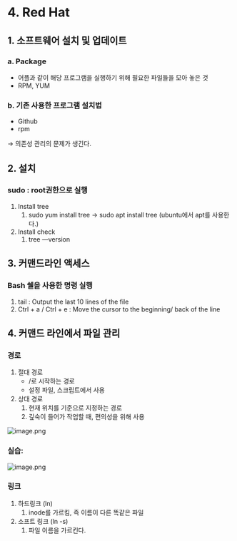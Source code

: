 # 4. Red Hat

## 1. 소프트웨어 설치 및 업데이트

### a. Package

- 어플과 같이 해당 프로그램을 실행하기 위해 필요한 파일들을 모아 놓은 것
- RPM, YUM

### b. 기존 사용한 프로그램 설치법

- Github
- rpm

→ 의존성 관리의 문제가 생긴다.

## 2. 설치

### sudo : root권한으로 실행

1. Install tree
    1. sudo yum install tree → sudo apt install tree (ubuntu에서 apt를 사용한다.)
2. Install check
    1. tree —version

## 3. 커맨드라인 액세스

### Bash 쉘을 사용한 명령 실행

1. tail : Output the last 10 lines of the file
2. Ctrl + a / Ctrl + e : Move the cursor to the beginning/ back of the line

## 4. 커맨드 라인에서 파일 관리

### 경로

1. 절대 경로
    - /로 시작하는 경로
    - 설정 파일, 스크립트에서 사용
2. 상대 경로
    1. 현재 위치를 기준으로 지정하는 경로
    2. 깊숙이 들어가 작업할 때, 편의성을 위해 사용

![image.png](./image/image.png)

### 실습:

![image.png](./image/image%201.png)

### 링크

1. 하드링크 (ln)
    1. inode를 가르킴, 즉 이름이 다른 똑같은 파일
2. 소프트 링크 (ln -s)
    1. 파일 이름을 가르킨다.